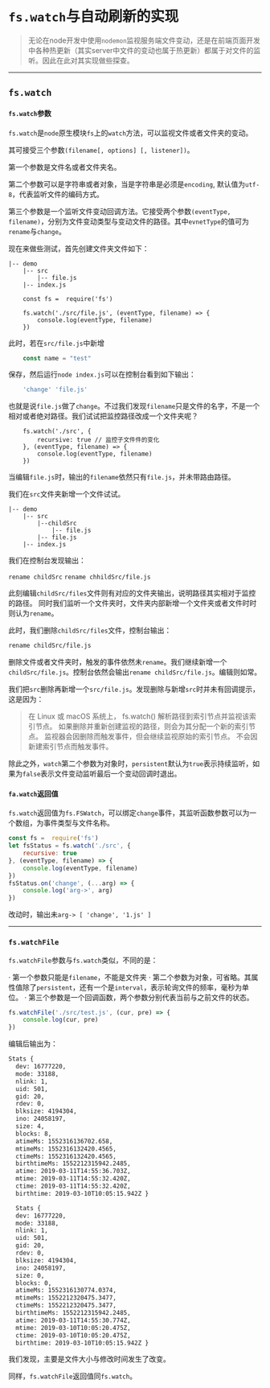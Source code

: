 # `fs.watch`与自动刷新的实现

> 无论在node开发中使用`nodemon`监视服务端文件变动，还是在前端页面开发中各种热更新（其实server中文件的变动也属于热更新）都属于对文件的监听。因此在此对其实现做些探查。

---

## `fs.watch`

#### `fs.watch`参数

`fs.watch`是`node`原生模块`fs`上的`watch`方法，可以监视文件或者文件夹的变动。

其可接受三个参数`(filename[, options] [, listener])`。

第一个参数是文件名或者文件夹名。

第二个参数可以是字符串或者对象，当是字符串是必须是`encoding`, 默认值为`utf-8`，代表监听文件的编码方式。

第三个参数是一个监听文件变动回调方法。它接受两个参数`(eventType, filename)`，分别为文件变动类型与变动文件的路径。其中`evnetType`的值可为`rename`与`change`。

现在来做些测试，首先创建文件夹文件如下：

```
|-- demo
	|-- src
		|-- file.js
	|-- index.js
```

```javasript // index.js
	const fs =  require('fs')

	fs.watch('./src/file.js', (eventType, filename) => {
		console.log(eventType, filename)
	})
```

此时，若在`src/file.js`中新增

```javascript
	const name = "test"
```
保存，然后运行`node index.js`可以在控制台看到如下输出：

```bash
	'change' 'file.js'
```

也就是说`file.js`做了`change`。不过我们发现`filename`只是文件的名字，不是一个相对或者绝对路径。我们试试把监控路径改成一个文件夹呢？

```javasript // index.js
	fs.watch('./src', {
		recursive: true // 监控子文件件的变化
	}, (eventType, filename) => {
		console.log(eventType, filename)
	})
```

当编辑`file.js`时，输出的`filename`依然只有`file.js`，并未带路由路径。

我们在`src`文件夹新增一个文件试试。

```
|-- demo
	|-- src
		|--childSrc
			|-- file.js
		|-- file.js
	|-- index.js
```

我们在控制台发现输出：

`rename childSrc`
`rename chhildSrc/file.js`

此刻编辑`childSrc/files`文件则有对应的文件夹输出，说明路径其实相对于监控的路径。
同时我们监听一个文件夹时，文件夹内部新增一个文件夹或者文件时时则认为`rename`。

此时，我们删除`childSrc/files`文件，控制台输出：

```bash
rename childSrc/file.js
```

删除文件或者文件夹时，触发的事件依然未`rename`。我们继续新增一个`childSrc/file.js`。控制台依然会输出`rename childSrc/file.js`。编辑则如常。


我们把`src`删除再新增一个`src/file.js`。发现删除与新增`src`时并未有回调提示，这是因为：

> 在 Linux 或 macOS 系统上， fs.watch() 解析路径到索引节点并监视该索引节点。 如果删除并重新创建监视的路径，则会为其分配一个新的索引节点。 监视器会因删除而触发事件，但会继续监视原始的索引节点。 不会因新建索引节点而触发事件。

除此之外，`watch`第二个参数为对象时，`persistent`默认为`true`表示持续监听，如果为`false`表示文件变动监听最后一个变动回调时退出。


#### `fa.watch`返回值

`fs.watch`返回值为`fs.FSWatch`，可以绑定`change`事件，其监听函数参数可以为一个数组，为事件类型与文件名称。

```javascript
const fs =  require('fs')
let fsStatus = fs.watch('./src', {
	recursive: true
}, (eventType, filename) => {
	console.log(eventType, filename)
})
fsStatus.on('change', (...arg) => {
	console.log('arg->', arg)
})
```
改动时，输出未`arg-> [ 'change', '1.js' ]`

------

### `fs.watchFile`


`fs.watchFile`参数与`fs.watch`类似，不同的是：

· 第一个参数只能是`filename`，不能是文件夹
· 第二个参数为对象，可省略。其属性值除了`persistent`，还有一个是`interval`，表示轮询文件的频率，毫秒为单位。
· 第三个参数是一个回调函数，两个参数分别代表当前与之前文件的状态。

```javascript
fs.watchFile('./src/test.js', (cur, pre) => {
	console.log(cur, pre)
})
```

编辑后输出为：

```bash
Stats {
  dev: 16777220,
  mode: 33188,
  nlink: 1,
  uid: 501,
  gid: 20,
  rdev: 0,
  blksize: 4194304,
  ino: 24058197,
  size: 4,
  blocks: 8,
  atimeMs: 1552316136702.658,
  mtimeMs: 1552316132420.4565,
  ctimeMs: 1552316132420.4565,
  birthtimeMs: 1552212315942.2485,
  atime: 2019-03-11T14:55:36.703Z,
  mtime: 2019-03-11T14:55:32.420Z,
  ctime: 2019-03-11T14:55:32.420Z,
  birthtime: 2019-03-10T10:05:15.942Z }

  Stats {
  dev: 16777220,
  mode: 33188,
  nlink: 1,
  uid: 501,
  gid: 20,
  rdev: 0,
  blksize: 4194304,
  ino: 24058197,
  size: 0,
  blocks: 0,
  atimeMs: 1552316130774.0374,
  mtimeMs: 1552212320475.3477,
  ctimeMs: 1552212320475.3477,
  birthtimeMs: 1552212315942.2485,
  atime: 2019-03-11T14:55:30.774Z,
  mtime: 2019-03-10T10:05:20.475Z,
  ctime: 2019-03-10T10:05:20.475Z,
  birthtime: 2019-03-10T10:05:15.942Z }
```

我们发现，主要是文件大小与修改时间发生了改变。

同样，`fs.watchFile`返回值同`fs.watch`。
